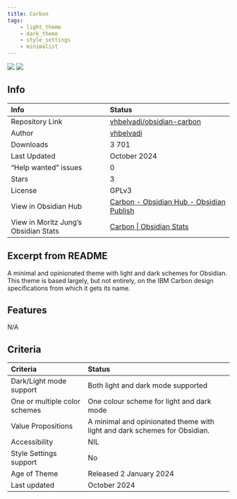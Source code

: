 ```yaml
---
title: Carbon
tags:
    - light_theme
    - dark_theme
    - style_settings
    - minimalist
---
```


<img src="https://raw.githubusercontent.com/vhbelvadi/obsidian-carbon/refs/heads/main/carbon-editing-mockup.png">

<img src="https://raw.githubusercontent.com/vhbelvadi/obsidian-carbon/refs/heads/main/dark-menu.png">

## Info
| Info | Status |
| :--- | :--- |
| Repository Link | [vhbelvadi/obsidian-carbon](https://github.com/vhbelvadi/obsidian-carbon) |
| Author | [vhbelvadi](https://github.com/vhbelvadi) |
| Downloads | 3 701 |
| Last Updated | October 2024 |
| “Help wanted” issues | 0 |
| Stars | 3 |
| License | GPLv3 |
| View in Obsidian Hub | [Carbon \- Obsidian Hub \- Obsidian Publish](https://publish.obsidian.md/hub/02+-+Community+Expansions/02.05+All+Community+Expansions/Themes/Carbon) |
| View in Moritz Jung’s Obsidian Stats | [Carbon \| Obsidian Stats](https://www.moritzjung.dev/obsidian-stats/themes/carbon/) |

## Excerpt from README
A minimal and opinionated theme with light and dark schemes for Obsidian. This theme is based largely, but not entirely, on the IBM Carbon design specifications from which it gets its name.

## Features
N/A

## Criteria
| Criteria | Status | 
| :--- | :--- | 
| Dark/Light mode support | Both light and dark mode supported | 
| One or multiple color schemes | One colour scheme for light and dark mode | 
| Value Propositions | A minimal and opinionated theme with light and dark schemes for Obsidian. |
| Accessibility | NIL | 
| Style Settings support | No | 
| Age of Theme | Released 2 January 2024 | 
| Last updated | October 2024 | 